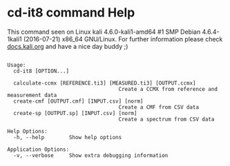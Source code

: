 # cd-it8 command Help
 
 This command seen on Linux kali 4.6.0-kali1-amd64 #1 SMP Debian 4.6.4-1kali1 (2016-07-21) x86_64 GNU/Linux. For further information please check [docs.kali.org](docs.kali.org) and have a nice day buddy ;) 

~~~

Usage:
  cd-it8 [OPTION...]

  calculate-ccmx [REFERENCE.ti3] [MEASURED.ti3] [OUTPUT.ccmx]
                                    Create a CCMX from reference and measurement data
  create-cmf [OUTPUT.cmf] [INPUT.csv] [norm]
                                    Create a CMF from CSV data
  create-sp [OUTPUT.sp] [INPUT.csv] [norm]
                                    Create a spectrum from CSV data

Help Options:
  -h, --help        Show help options

Application Options:
  -v, --verbose     Show extra debugging information


~~~

